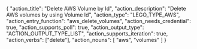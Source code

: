 {
"action_title": "Delete AWS Volume by Id",
"action_description": "Delete AWS volumes by using Volume Id",
"action_type": "LEGO_TYPE_AWS",
"action_entry_function": "aws_delete_volumes",
"action_needs_credential": true,
"action_supports_poll": true,
"action_output_type": "ACTION_OUTPUT_TYPE_LIST",
"action_supports_iteration": true,
"action_verbs": ["delete"],
"action_nouns": [
"aws",
"volumes"
]
}
